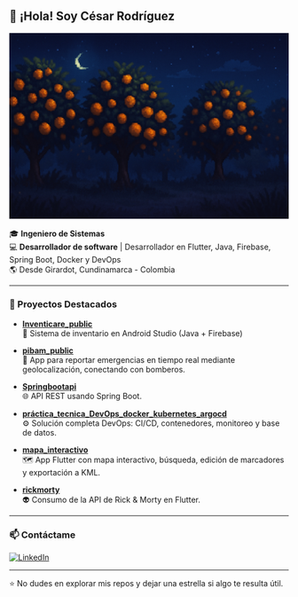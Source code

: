 ## 👋 ¡Hola! Soy César Rodríguez

![fondo](background-hero-night.png)

🎓 **Ingeniero de Sistemas**  
💻 **Desarrollador de software** | Desarrollador en Flutter, Java, Firebase, Spring Boot, Docker y DevOps  
🌎 Desde Girardot, Cundinamarca - Colombia

---

### 🚀 Proyectos Destacados

- **[Inventicare_public](https://github.com/orangearmandi/Inventicare_public)**  
  📱 Sistema de inventario en Android Studio (Java + Firebase)

- **[pibam_public](https://github.com/orangearmandi/pibam_public)**  
  🚨 App para reportar emergencias en tiempo real mediante geolocalización, conectando con bomberos.

- **[Springbootapi](https://github.com/orangearmandi/Springbootapi)**  
  🌐 API REST usando Spring Boot.

- **[práctica_tecnica_DevOps_docker_kubernetes_argocd](https://github.com/orangearmandi/prueba_tecnica_DevOps_docker_kubernetes_argocd)**  
  ⚙️ Solución completa DevOps: CI/CD, contenedores, monitoreo y base de datos.

- **[mapa_interactivo](https://github.com/orangearmandi/mapa_interactivo)**  
  🗺️ App Flutter con mapa interactivo, búsqueda, edición de marcadores y exportación a KML.

- **[rickmorty](https://github.com/orangearmandi/rickmorty)**  
  👽 Consumo de la API de Rick & Morty en Flutter.

---

### 📫 Contáctame

[![LinkedIn](https://img.shields.io/badge/LinkedIn-blue?style=flat&logo=linkedin&logoColor=white)](https://www.linkedin.com/in/cesar-armando-rodriguez-guzman-15615810b/)

---

⭐ No dudes en explorar mis repos y dejar una estrella si algo te resulta útil.
